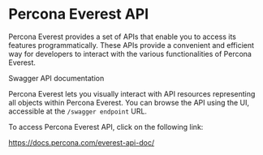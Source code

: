 # Percona Everest API

Percona Everest provides a set of APIs that enable you to access its features programmatically. These APIs provide a convenient and efficient way for developers to interact with the various functionalities of Percona Everest. 

Swagger API documentation

Percona Everest lets you visually interact with API resources representing all objects within Percona Everest. You can browse the API using the UI, accessible at the `/swagger endpoint` URL. 

To access Percona Everest API, click on the following link:

https://docs.percona.com/everest-api-doc/



